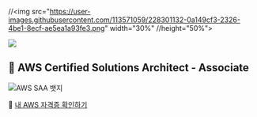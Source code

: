 
//<img src="https://user-images.githubusercontent.com/113571059/228301132-0a149cf3-2326-4be1-8ecf-ae5ea1a93fe3.png" width="30%" //height="50%">

<a href="버튼을 눌렀을 때 이동할 링크" target="_blank"><img src="https://img.shields.io/badge/뱃지레이블-배경색?style=뱃지모양&logo=로고&logoColor=로고색상"/></a>

## 📜 AWS Certified Solutions Architect - Associate

![AWS SAA 뱃지](https://github.com/gyungwan/gyungwan/issues/1)

🔗 [내 AWS 자격증 확인하기](https://www.credly.com/earner/dashboard)
